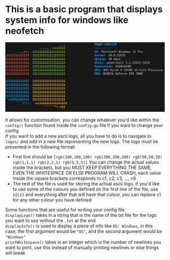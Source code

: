 # This is a basic program that displays system info for windows like neofetch

<img src=".github/wineo.jpg">

It allows for customisation, you can change whatever you'd like within the `config()` function found inside the `config.go` file if you want to change your config
<br>
If you want to add a new ascii logo, all you have to do is to navigate to `logos/` and add in a new file representing the new logo. The logo must be presented in the following format: 
  -  First line should be `[rgb(100,100,100) rgb(200,200,200) rgb(50,50,50) rgb(1,1,1) rgb(2,2,1) rgb(5,5,5)]` You can change the actual values inside the brackets, but you MUST KEEP EVERYTHING THE SAME, EVEN THE WHITESPACE OR ELSE PROGRAM WILL CRASH, each value inside the square brackets corresponds to c1, c2, c3, ..., c6
  - The rest of the file is used for storing the actual ascii logo, if you'd like to use some of the colours you defined on the first line of the file, use `${c1}` and everything after that will have that colour, you can replace c1 for any other colour you have defined

Some functions that are useful for writing your config file
<br>`displayLogo()` takes in a string that is the name of the txt file for the logo you want to use without the `.txt` at the end
<br>`displayInfo()` is used to display a piece of info like `OS: Windows`, in this case, the first argument would be `"OS"`, and the second argument would be `"Windows"`
<br>`printWhitespace()` takes in an integer which is the number of newlines you want to print, use this instead of manually printing newlines or else things will break
